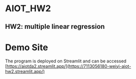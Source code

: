 # AIOT_HW2
HW2: multiple linear regression
----

# Demo Site
The program is deployed on Streamlit and can be accessed [https://aiotda2.streamlit.app/](https://7113056180-weiyi-aiot-hw2.streamlit.app/)

